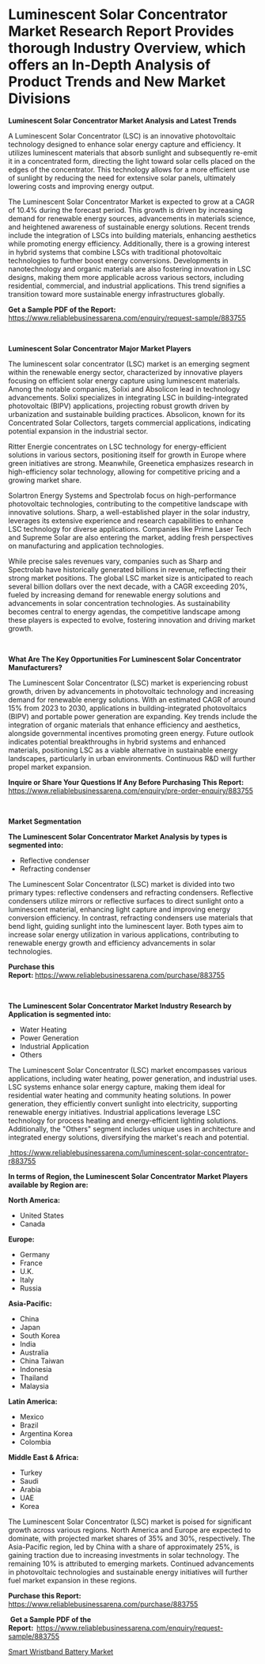 <p><h1>Luminescent Solar Concentrator Market Research Report Provides thorough Industry Overview, which offers an In-Depth Analysis of Product Trends and New Market Divisions</h1></p><p><strong>Luminescent Solar Concentrator Market Analysis and Latest Trends</strong></p>
<p><p>A Luminescent Solar Concentrator (LSC) is an innovative photovoltaic technology designed to enhance solar energy capture and efficiency. It utilizes luminescent materials that absorb sunlight and subsequently re-emit it in a concentrated form, directing the light toward solar cells placed on the edges of the concentrator. This technology allows for a more efficient use of sunlight by reducing the need for extensive solar panels, ultimately lowering costs and improving energy output.</p><p>The Luminescent Solar Concentrator Market is expected to grow at a CAGR of 10.4% during the forecast period. This growth is driven by increasing demand for renewable energy sources, advancements in materials science, and heightened awareness of sustainable energy solutions. Recent trends include the integration of LSCs into building materials, enhancing aesthetics while promoting energy efficiency. Additionally, there is a growing interest in hybrid systems that combine LSCs with traditional photovoltaic technologies to further boost energy conversions. Developments in nanotechnology and organic materials are also fostering innovation in LSC designs, making them more applicable across various sectors, including residential, commercial, and industrial applications. This trend signifies a transition toward more sustainable energy infrastructures globally.</p></p>
<p><strong>Get a Sample PDF of the Report:&nbsp;</strong> <a href="https://www.reliablebusinessarena.com/enquiry/request-sample/883755?utm_campaign=1420&utm_medium=2&utm_source=Github&utm_content=ia&utm_term=13022025&utm_id=luminescent-solar-concentrator">https://www.reliablebusinessarena.com/enquiry/request-sample/883755</a></p>
<p>&nbsp;</p>
<p><strong>Luminescent Solar Concentrator Major Market Players</strong></p>
<p><p>The luminescent solar concentrator (LSC) market is an emerging segment within the renewable energy sector, characterized by innovative players focusing on efficient solar energy capture using luminescent materials. Among the notable companies, Solixi and Absolicon lead in technology advancements. Solixi specializes in integrating LSC in building-integrated photovoltaic (BIPV) applications, projecting robust growth driven by urbanization and sustainable building practices. Absolicon, known for its Concentrated Solar Collectors, targets commercial applications, indicating potential expansion in the industrial sector.</p><p>Ritter Energie concentrates on LSC technology for energy-efficient solutions in various sectors, positioning itself for growth in Europe where green initiatives are strong. Meanwhile, Greenetica emphasizes research in high-efficiency solar technology, allowing for competitive pricing and a growing market share.</p><p>Solartron Energy Systems and Spectrolab focus on high-performance photovoltaic technologies, contributing to the competitive landscape with innovative solutions. Sharp, a well-established player in the solar industry, leverages its extensive experience and research capabilities to enhance LSC technology for diverse applications. Companies like Prime Laser Tech and Supreme Solar are also entering the market, adding fresh perspectives on manufacturing and application technologies.</p><p>While precise sales revenues vary, companies such as Sharp and Spectrolab have historically generated billions in revenue, reflecting their strong market positions. The global LSC market size is anticipated to reach several billion dollars over the next decade, with a CAGR exceeding 20%, fueled by increasing demand for renewable energy solutions and advancements in solar concentration technologies. As sustainability becomes central to energy agendas, the competitive landscape among these players is expected to evolve, fostering innovation and driving market growth.</p></p>
<p>&nbsp;</p>
<p><strong>What Are The Key Opportunities For Luminescent Solar Concentrator Manufacturers?</strong></p>
<p><p>The Luminescent Solar Concentrator (LSC) market is experiencing robust growth, driven by advancements in photovoltaic technology and increasing demand for renewable energy solutions. With an estimated CAGR of around 15% from 2023 to 2030, applications in building-integrated photovoltaics (BIPV) and portable power generation are expanding. Key trends include the integration of organic materials that enhance efficiency and aesthetics, alongside governmental incentives promoting green energy. Future outlook indicates potential breakthroughs in hybrid systems and enhanced materials, positioning LSC as a viable alternative in sustainable energy landscapes, particularly in urban environments. Continuous R&D will further propel market expansion.</p></p>
<p><strong>Inquire or Share Your Questions If Any Before Purchasing This Report:</strong> <a href="https://www.reliablebusinessarena.com/enquiry/pre-order-enquiry/883755?utm_campaign=1420&utm_medium=2&utm_source=Github&utm_content=ia&utm_term=13022025&utm_id=luminescent-solar-concentrator">https://www.reliablebusinessarena.com/enquiry/pre-order-enquiry/883755</a></p>
<p>&nbsp;</p>
<p><strong>Market Segmentation</strong></p>
<p><strong>The Luminescent Solar Concentrator Market Analysis by types is segmented into:</strong></p>
<p><ul><li>Reflective condenser</li><li>Refracting condenser</li></ul></p>
<p><p>The Luminescent Solar Concentrator (LSC) market is divided into two primary types: reflective condensers and refracting condensers. Reflective condensers utilize mirrors or reflective surfaces to direct sunlight onto a luminescent material, enhancing light capture and improving energy conversion efficiency. In contrast, refracting condensers use materials that bend light, guiding sunlight into the luminescent layer. Both types aim to increase solar energy utilization in various applications, contributing to renewable energy growth and efficiency advancements in solar technologies.</p></p>
<p><strong>Purchase this Report:&nbsp;</strong><a href="https://www.reliablebusinessarena.com/purchase/883755?utm_campaign=1420&utm_medium=2&utm_source=Github&utm_content=ia&utm_term=13022025&utm_id=luminescent-solar-concentrator">https://www.reliablebusinessarena.com/purchase/883755</a></p>
<p>&nbsp;</p>
<p><strong>The Luminescent Solar Concentrator Market Industry Research by Application is segmented into:</strong></p>
<p><ul><li>Water Heating</li><li>Power Generation</li><li>Industrial Application</li><li>Others</li></ul></p>
<p><p>The Luminescent Solar Concentrator (LSC) market encompasses various applications, including water heating, power generation, and industrial uses. LSC systems enhance solar energy capture, making them ideal for residential water heating and community heating solutions. In power generation, they efficiently convert sunlight into electricity, supporting renewable energy initiatives. Industrial applications leverage LSC technology for process heating and energy-efficient lighting solutions. Additionally, the "Others" segment includes unique uses in architecture and integrated energy solutions, diversifying the market's reach and potential.</p></p>
<p><a href="https://www.reliablebusinessarena.com/luminescent-solar-concentrator-r883755?utm_campaign=1420&utm_medium=2&utm_source=Github&utm_content=ia&utm_term=13022025&utm_id=luminescent-solar-concentrator">&nbsp;https://www.reliablebusinessarena.com/luminescent-solar-concentrator-r883755</a></p>
<p><strong>In terms of Region, the Luminescent Solar Concentrator Market Players available by Region are:</strong></p>
<p>
    <p> <strong> North America: </strong>
        <ul>
            <li>United States</li>
            <li>Canada</li>
        </ul>
        </p> 
    <p> <strong> Europe: </strong>
        <ul>
            <li>Germany</li>
            <li>France</li>
            <li>U.K.</li>
            <li>Italy</li>
            <li>Russia</li>
        </ul>
        </p> 
    <p> <strong> Asia-Pacific: </strong>
        <ul>
            <li>China</li>
            <li>Japan</li>
            <li>South Korea</li>
            <li>India</li>
            <li>Australia</li>
            <li>China Taiwan</li>
            <li>Indonesia</li>
            <li>Thailand</li>
            <li>Malaysia</li>
        </ul>
        </p> 
    <p> <strong> Latin America: </strong>
        <ul>
            <li>Mexico</li>
            <li>Brazil</li>
            <li>Argentina Korea</li>
            <li>Colombia</li>
        </ul>
        </p> 
    <p> <strong> Middle East & Africa: </strong>
        <ul>
            <li>Turkey</li>
            <li>Saudi</li>
            <li>Arabia</li>
            <li>UAE</li>
            <li>Korea</li>
        </ul>
    </p>
    </p>
<p><p>The Luminescent Solar Concentrator (LSC) market is poised for significant growth across various regions. North America and Europe are expected to dominate, with projected market shares of 35% and 30%, respectively. The Asia-Pacific region, led by China with a share of approximately 25%, is gaining traction due to increasing investments in solar technology. The remaining 10% is attributed to emerging markets. Continued advancements in photovoltaic technologies and sustainable energy initiatives will further fuel market expansion in these regions.</p></p>
<p><strong>Purchase this Report: </strong><a href="https://www.reliablebusinessarena.com/purchase/883755?utm_campaign=1420&utm_medium=2&utm_source=Github&utm_content=ia&utm_term=13022025&utm_id=luminescent-solar-concentrator">https://www.reliablebusinessarena.com/purchase/883755</a></p>
<p>&nbsp;<strong>Get a Sample PDF of the Report:&nbsp;&nbsp;</strong><a href="https://www.reliablebusinessarena.com/enquiry/request-sample/883755?utm_campaign=1420&utm_medium=2&utm_source=Github&utm_content=ia&utm_term=13022025&utm_id=luminescent-solar-concentrator">https://www.reliablebusinessarena.com/enquiry/request-sample/883755</a></p>
<p><strong></strong></p>
<p><p><a href="https://github.com/willjis/Market-Research-Report-List-1/blob/main/smart-wristband-battery-market.md?utm_campaign=1420&utm_medium=2&utm_source=Github&utm_content=ia&utm_term=13022025&utm_id=luminescent-solar-concentrator">Smart Wristband Battery Market</a></p></p>
